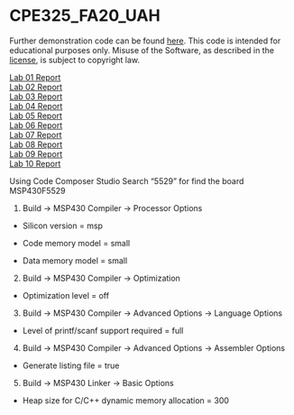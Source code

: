# CPE325_FA20_UAH
Further demonstration code can be found [here](https://github.com/uah-lacasa/CPE325_MSP430f5529). This code is intended for educational purposes only. Misuse of the Software, as described in the [license](LICENSE), is subject to copyright law.

[Lab 01 Report](Course_Files/Reports/Thornton_David_Lab_01_Report.pdf) </br>
[Lab 02 Report](Course_Files/Reports/Thornton_David_Lab_02_Report.pdf) </br>
[Lab 03 Report](Course_Files/Reports/Thornton_David_Lab_03_Report.pdf) </br>
[Lab 04 Report](Course_Files/Reports/Thornton_David_Lab_04_Report.pdf) </br>
[Lab 05 Report](Course_Files/Reports/Thornton_David_Lab_05_Report.pdf) </br>
[Lab 06 Report](Course_Files/Reports/Thornton_David_Lab_06_Report.pdf) </br>
[Lab 07 Report](Course_Files/Reports/Thornton_David_Lab_07_Report.pdf) </br>
[Lab 08 Report](Course_Files/Reports/Thornton_David_Lab_08_Report.pdf) </br>
[Lab 09 Report](Course_Files/Reports/Thornton_David_Lab_09_Report.pdf) </br>
[Lab 10 Report](Course_Files/Reports/Thornton_David_Lab_10_Report.pdf) </br>

Using Code Composer Studio
Search “5529” for find the board MSP430F5529

1. Build -> MSP430 Compiler -> Processor Options

- Silicon version = msp

- Code memory model = small

- Data memory model = small

2. Build -> MSP430 Compiler -> Optimization

- Optimization level = off

3. Build -> MSP430 Compiler -> Advanced Options -> Language Options

- Level of printf/scanf support required = full

4. Build -> MSP430 Compiler -> Advanced Options -> Assembler Options

- Generate listing file = true

5. Build -> MSP430 Linker -> Basic Options

- Heap size for C/C++ dynamic memory allocation = 300
